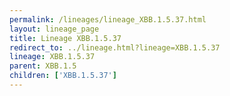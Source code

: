 ```yaml
---
permalink: /lineages/lineage_XBB.1.5.37.html
layout: lineage_page
title: Lineage XBB.1.5.37
redirect_to: ../lineage.html?lineage=XBB.1.5.37
lineage: XBB.1.5.37
parent: XBB.1.5
children: ['XBB.1.5.37']
---
```

